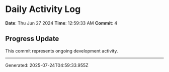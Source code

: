 # Daily Activity Log

**Date**: Thu Jun 27 2024
**Time**: 12:59:33 AM
**Commit**: 4

## Progress Update

This commit represents ongoing development activity.

---
Generated: 2025-07-24T04:59:33.955Z
